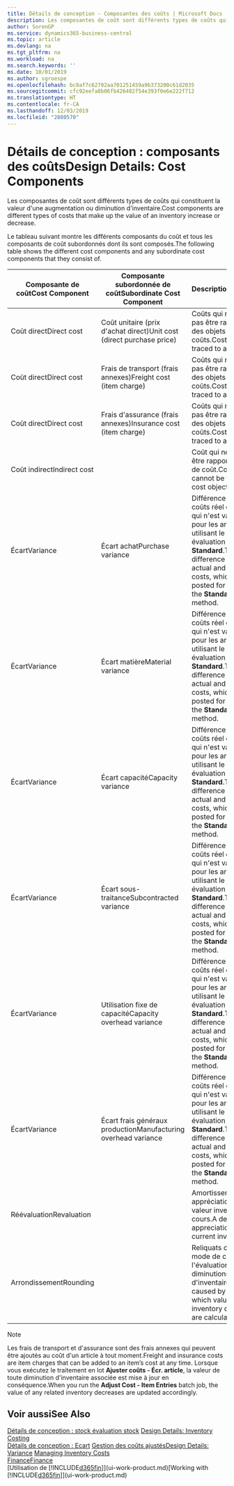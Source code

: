 ```yaml
---
title: Détails de conception - Composantes des coûts | Microsoft Docs
description: Les composantes de coût sont différents types de coûts qui constituent la valeur d'une augmentation ou diminution d'inventaire.
author: SorenGP
ms.service: dynamics365-business-central
ms.topic: article
ms.devlang: na
ms.tgt_pltfrm: na
ms.workload: na
ms.search.keywords: ''
ms.date: 10/01/2019
ms.author: sgroespe
ms.openlocfilehash: bc8af7c62702aa701251459a9b373200c61d2035
ms.sourcegitcommit: cfc92eefa8b06fb426482f54e393f0e6e222f712
ms.translationtype: HT
ms.contentlocale: fr-CA
ms.lasthandoff: 12/03/2019
ms.locfileid: "2880570"
---
```

# <a name="design-details-cost-components"></a><span data-ttu-id="6ccf0-103">Détails de conception : composants des coûts</span><span class="sxs-lookup"><span data-stu-id="6ccf0-103">Design Details: Cost Components</span></span>
<span data-ttu-id="6ccf0-104">Les composantes de coût sont différents types de coûts qui constituent la valeur d'une augmentation ou diminution d'inventaire.</span><span class="sxs-lookup"><span data-stu-id="6ccf0-104">Cost components are different types of costs that make up the value of an inventory increase or decrease.</span></span>  

 <span data-ttu-id="6ccf0-105">Le tableau suivant montre les différents composants du coût et tous les composants de coût subordonnés dont ils sont composés.</span><span class="sxs-lookup"><span data-stu-id="6ccf0-105">The following table shows the different cost components and any subordinate cost components that they consist of.</span></span>  

|<span data-ttu-id="6ccf0-106">Composante de coût</span><span class="sxs-lookup"><span data-stu-id="6ccf0-106">Cost Component</span></span>|<span data-ttu-id="6ccf0-107">Composante subordonnée de coût</span><span class="sxs-lookup"><span data-stu-id="6ccf0-107">Subordinate Cost Component</span></span>|<span data-ttu-id="6ccf0-108">Description</span><span class="sxs-lookup"><span data-stu-id="6ccf0-108">Description</span></span>|  
|--------------------|--------------------------------|---------------------------------------|  
|<span data-ttu-id="6ccf0-109">Coût direct</span><span class="sxs-lookup"><span data-stu-id="6ccf0-109">Direct cost</span></span>|<span data-ttu-id="6ccf0-110">Coût unitaire (prix d'achat direct)</span><span class="sxs-lookup"><span data-stu-id="6ccf0-110">Unit cost (direct purchase price)</span></span>|<span data-ttu-id="6ccf0-111">Coûts qui ne peuvent pas être rapportés à des objets de coûts.</span><span class="sxs-lookup"><span data-stu-id="6ccf0-111">Cost that can be traced to a cost object.</span></span>|  
|<span data-ttu-id="6ccf0-112">Coût direct</span><span class="sxs-lookup"><span data-stu-id="6ccf0-112">Direct cost</span></span>|<span data-ttu-id="6ccf0-113">Frais de transport (frais annexes)</span><span class="sxs-lookup"><span data-stu-id="6ccf0-113">Freight cost (item charge)</span></span>|<span data-ttu-id="6ccf0-114">Coûts qui ne peuvent pas être rapportés à des objets de coûts.</span><span class="sxs-lookup"><span data-stu-id="6ccf0-114">Cost that can be traced to a cost object.</span></span>|  
|<span data-ttu-id="6ccf0-115">Coût direct</span><span class="sxs-lookup"><span data-stu-id="6ccf0-115">Direct cost</span></span>|<span data-ttu-id="6ccf0-116">Frais d'assurance (frais annexes)</span><span class="sxs-lookup"><span data-stu-id="6ccf0-116">Insurance cost (item charge)</span></span>|<span data-ttu-id="6ccf0-117">Coûts qui ne peuvent pas être rapportés à des objets de coûts.</span><span class="sxs-lookup"><span data-stu-id="6ccf0-117">Cost that can be traced to a cost object.</span></span>|  
|<span data-ttu-id="6ccf0-118">Coût indirect</span><span class="sxs-lookup"><span data-stu-id="6ccf0-118">Indirect cost</span></span>||<span data-ttu-id="6ccf0-119">Coût qui ne peut pas être rapporté à un objet de coût.</span><span class="sxs-lookup"><span data-stu-id="6ccf0-119">Cost that cannot be traced to a cost object.</span></span>|  
|<span data-ttu-id="6ccf0-120">Écart</span><span class="sxs-lookup"><span data-stu-id="6ccf0-120">Variance</span></span>|<span data-ttu-id="6ccf0-121">Écart achat</span><span class="sxs-lookup"><span data-stu-id="6ccf0-121">Purchase variance</span></span>|<span data-ttu-id="6ccf0-122">Différence entre les coûts réel et standard, qui n'est validée que pour les articles utilisant le mode évaluation stock **Standard**.</span><span class="sxs-lookup"><span data-stu-id="6ccf0-122">The difference between actual and standard costs, which is only posted for items using the **Standard** costing method.</span></span>|  
|<span data-ttu-id="6ccf0-123">Écart</span><span class="sxs-lookup"><span data-stu-id="6ccf0-123">Variance</span></span>|<span data-ttu-id="6ccf0-124">Écart matière</span><span class="sxs-lookup"><span data-stu-id="6ccf0-124">Material variance</span></span>|<span data-ttu-id="6ccf0-125">Différence entre les coûts réel et standard, qui n'est validée que pour les articles utilisant le mode évaluation stock **Standard**.</span><span class="sxs-lookup"><span data-stu-id="6ccf0-125">The difference between actual and standard costs, which is only posted for items using the **Standard** costing method.</span></span>|  
|<span data-ttu-id="6ccf0-126">Écart</span><span class="sxs-lookup"><span data-stu-id="6ccf0-126">Variance</span></span>|<span data-ttu-id="6ccf0-127">Écart capacité</span><span class="sxs-lookup"><span data-stu-id="6ccf0-127">Capacity variance</span></span>|<span data-ttu-id="6ccf0-128">Différence entre les coûts réel et standard, qui n'est validée que pour les articles utilisant le mode évaluation stock **Standard**.</span><span class="sxs-lookup"><span data-stu-id="6ccf0-128">The difference between actual and standard costs, which is only posted for items using the **Standard** costing method.</span></span>|  
|<span data-ttu-id="6ccf0-129">Écart</span><span class="sxs-lookup"><span data-stu-id="6ccf0-129">Variance</span></span>|<span data-ttu-id="6ccf0-130">Écart sous-traitance</span><span class="sxs-lookup"><span data-stu-id="6ccf0-130">Subcontracted variance</span></span>|<span data-ttu-id="6ccf0-131">Différence entre les coûts réel et standard, qui n'est validée que pour les articles utilisant le mode évaluation stock **Standard**.</span><span class="sxs-lookup"><span data-stu-id="6ccf0-131">The difference between actual and standard costs, which is only posted for items using the **Standard** costing method.</span></span>|  
|<span data-ttu-id="6ccf0-132">Écart</span><span class="sxs-lookup"><span data-stu-id="6ccf0-132">Variance</span></span>|<span data-ttu-id="6ccf0-133">Utilisation fixe de capacité</span><span class="sxs-lookup"><span data-stu-id="6ccf0-133">Capacity overhead variance</span></span>|<span data-ttu-id="6ccf0-134">Différence entre les coûts réel et standard, qui n'est validée que pour les articles utilisant le mode évaluation stock **Standard**.</span><span class="sxs-lookup"><span data-stu-id="6ccf0-134">The difference between actual and standard costs, which is only posted for items using the **Standard** costing method.</span></span>|  
|<span data-ttu-id="6ccf0-135">Écart</span><span class="sxs-lookup"><span data-stu-id="6ccf0-135">Variance</span></span>|<span data-ttu-id="6ccf0-136">Écart frais généraux production</span><span class="sxs-lookup"><span data-stu-id="6ccf0-136">Manufacturing overhead variance</span></span>|<span data-ttu-id="6ccf0-137">Différence entre les coûts réel et standard, qui n'est validée que pour les articles utilisant le mode évaluation stock **Standard**.</span><span class="sxs-lookup"><span data-stu-id="6ccf0-137">The difference between actual and standard costs, which is only posted for items using the **Standard** costing method.</span></span>|  
|<span data-ttu-id="6ccf0-138">Réévaluation</span><span class="sxs-lookup"><span data-stu-id="6ccf0-138">Revaluation</span></span>||<span data-ttu-id="6ccf0-139">Amortissement ou appréciation de la valeur inventaire en cours.</span><span class="sxs-lookup"><span data-stu-id="6ccf0-139">A depreciation or appreciation of the current inventory value.</span></span>|  
|<span data-ttu-id="6ccf0-140">Arrondissement</span><span class="sxs-lookup"><span data-stu-id="6ccf0-140">Rounding</span></span>||<span data-ttu-id="6ccf0-141">Reliquats créés par le mode de calcul de l'évaluation des diminutions d'inventaire.</span><span class="sxs-lookup"><span data-stu-id="6ccf0-141">Residuals caused by the way in which valuation of inventory decreases are calculated.</span></span>|  

> [!NOTE]  
>  <span data-ttu-id="6ccf0-142">Les frais de transport et d'assurance sont des frais annexes qui peuvent être ajoutés au coût d'un article à tout moment.</span><span class="sxs-lookup"><span data-stu-id="6ccf0-142">Freight and insurance costs are item charges that can be added to an item’s cost at any time.</span></span> <span data-ttu-id="6ccf0-143">Lorsque vous exécutez le traitement en lot **Ajuster coûts - Écr. article**, la valeur de toute diminution d'inventaire associée est mise à jour en conséquence.</span><span class="sxs-lookup"><span data-stu-id="6ccf0-143">When you run the **Adjust Cost - Item Entries** batch job, the value of any related inventory decreases are updated accordingly.</span></span>  

## <a name="see-also"></a><span data-ttu-id="6ccf0-144">Voir aussi</span><span class="sxs-lookup"><span data-stu-id="6ccf0-144">See Also</span></span>  
 <span data-ttu-id="6ccf0-145">[Détails de conception : stock évaluation stock](design-details-inventory-costing.md) </span><span class="sxs-lookup"><span data-stu-id="6ccf0-145">[Design Details: Inventory Costing](design-details-inventory-costing.md) </span></span>  
 <span data-ttu-id="6ccf0-146">[Détails de conception : Ecart](design-details-variance.md) [Gestion des coûts ajustés](finance-manage-inventory-costs.md)</span><span class="sxs-lookup"><span data-stu-id="6ccf0-146">[Design Details: Variance](design-details-variance.md) [Managing Inventory Costs](finance-manage-inventory-costs.md)</span></span>  
 [<span data-ttu-id="6ccf0-147">Finance</span><span class="sxs-lookup"><span data-stu-id="6ccf0-147">Finance</span></span>](finance.md)  
 <span data-ttu-id="6ccf0-148">[Utilisation de [!INCLUDE[d365fin](includes/d365fin_md.md)]](ui-work-product.md)</span><span class="sxs-lookup"><span data-stu-id="6ccf0-148">[Working with [!INCLUDE[d365fin](includes/d365fin_md.md)]](ui-work-product.md)</span></span>  
